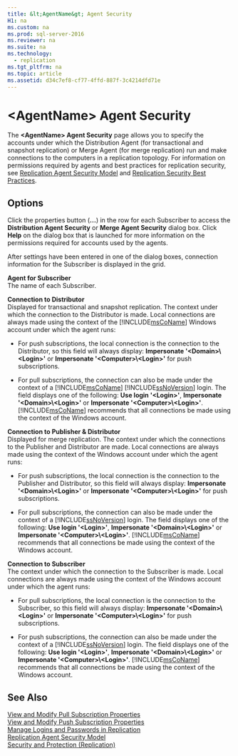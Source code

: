 ```yaml
---
title: &lt;AgentName&gt; Agent Security
H1: na
ms.custom: na
ms.prod: sql-server-2016
ms.reviewer: na
ms.suite: na
ms.technology: 
  - replication
ms.tgt_pltfrm: na
ms.topic: article
ms.assetid: d34c7ef8-cf77-4ffd-887f-3c4214dfd71e
---
```

# &lt;AgentName&gt; Agent Security
  The **<AgentName\> Agent Security** page allows you to specify the accounts under which the Distribution Agent (for transactional and snapshot replication) or Merge Agent (for merge replication) run and make connections to the computers in a replication topology. For information on permissions required by agents and best practices for replication security, see [Replication Agent Security Model](../../Topics/TopicNameNotContainA/Replication-Agent-Security-Model.md) and [Replication Security Best Practices](../../Topics/TopicNameNotContainA/Replication-Security-Best-Practices.md).  
  
## Options  
 Click the properties button (**...**) in the row for each Subscriber to access the **Distribution Agent Security** or **Merge Agent Security** dialog box. Click **Help** on the dialog box that is launched for more information on the permissions required for accounts used by the agents.  
  
 After settings have been entered in one of the dialog boxes, connection information for the Subscriber is displayed in the grid.  
  
 **Agent for Subscriber**  
 The name of each Subscriber.  
  
 **Connection to Distributor**  
 Displayed for transactional and snapshot replication. The context under which the connection to the Distributor is made. Local connections are always made using the context of the [!INCLUDE[msCoName](../../Topics/TopicNameContainA/includes/msCoName_md.md)] Windows account under which the agent runs:  
  
-   For push subscriptions, the local connection is the connection to the Distributor, so this field will always display: **Impersonate '<Domain\>\\<Login\>'** or **Impersonate '<Computer\>\\<Login\>'** for push subscriptions.  
  
-   For pull subscriptions, the connection can also be made under the context of a [!INCLUDE[msCoName](../../Topics/TopicNameContainA/includes/msCoName_md.md)] [!INCLUDE[ssNoVersion](../../Topics/TopicNameContainA/includes/ssNoVersion_md.md)] login. The field displays one of the following: **Use login '<Login\>'**, **Impersonate '<Domain\>\\<Login\>'** or **Impersonate '<Computer\>\\<Login\>'**. [!INCLUDE[msCoName](../../Topics/TopicNameContainA/includes/msCoName_md.md)] recommends that all connections be made using the context of the Windows account.  
  
 **Connection to Publisher & Distributor**  
 Displayed for merge replication. The context under which the connections to the Publisher and Distributor are made. Local connections are always made using the context of the Windows account under which the agent runs:  
  
-   For push subscriptions, the local connection is the connection to the Publisher and Distributor, so this field will always display: **Impersonate '<Domain\>\\<Login\>'** or **Impersonate '<Computer\>\\<Login\>'** for push subscriptions.  
  
-   For pull subscriptions, the connection can also be made under the context of a [!INCLUDE[ssNoVersion](../../Topics/TopicNameContainA/includes/ssNoVersion_md.md)] login. The field displays one of the following: **Use login '<Login\>'**, **Impersonate '<Domain\>\\<Login\>'** or **Impersonate '<Computer\>\\<Login\>'**. [!INCLUDE[msCoName](../../Topics/TopicNameContainA/includes/msCoName_md.md)] recommends that all connections be made using the context of the Windows account.  
  
 **Connection to Subscriber**  
 The context under which the connection to the Subscriber is made. Local connections are always made using the context of the Windows account under which the agent runs:  
  
-   For pull subscriptions, the local connection is the connection to the Subscriber, so this field will always display: **Impersonate '<Domain\>\\<Login\>'** or **Impersonate '<Computer\>\\<Login\>'** for push subscriptions.  
  
-   For push subscriptions, the connection can also be made under the context of a [!INCLUDE[ssNoVersion](../../Topics/TopicNameContainA/includes/ssNoVersion_md.md)] login. The field displays one of the following: **Use login '<Login\>'**, **Impersonate '<Domain\>\\<Login\>'** or **Impersonate '<Computer\>\\<Login\>'**. [!INCLUDE[msCoName](../../Topics/TopicNameContainA/includes/msCoName_md.md)] recommends that all connections be made using the context of the Windows account.  
  
## See Also  
 [View and Modify Pull Subscription Properties](../../Topics/TopicNameNotContainA/View-and-Modify-Pull-Subscription-Properties.md)   
 [View and Modify Push Subscription Properties](../../Topics/TopicNameNotContainA/View-and-Modify-Push-Subscription-Properties.md)   
 [Manage Logins and Passwords in Replication](../../Topics/TopicNameNotContainA/Manage-Logins-and-Passwords-in-Replication.md)   
 [Replication Agent Security Model](../../Topics/TopicNameNotContainA/Replication-Agent-Security-Model.md)   
 [Security and Protection &#40;Replication&#41;](../../Topics/TopicNameNotContainA/Security-and-Protection--Replication-.md)  
  
  